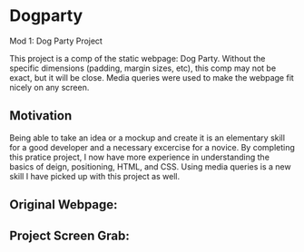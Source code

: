 # Dogparty
Mod 1: Dog Party Project

This project is a comp of the static webpage: Dog Party. Without the specific dimensions (padding, margin sizes, etc), this comp may not be exact, but it will be close. Media queries were used to make the webpage fit nicely on any screen.

## Motivation

Being able to take an idea or a mockup and create it is an elementary skill for a good developer and a necessary excercise for a novice. By completing this pratice project, I now have more experience in understanding the basics of deign, positioning, HTML, and CSS. Using media queries is a new skill I have picked up with this project as well.

## Original Webpage:



## Project Screen Grab:

